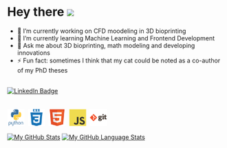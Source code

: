 <h1>
  Hey there
  <img src="https://media.giphy.com/media/hvRJCLFzcasrR4ia7z/giphy.gif" width="30px"/>
</h1>
<div>
  <ul>
    <li>🔭 I’m currently working on CFD moodeling in 3D bioprinting</li>
    <li>🌱 I’m currently learning Machine Learning and Frontend Development</li>
    <li>💬 Ask me about 3D bioprinting, math modeling and developing innovations</li>
    <li>⚡ Fun fact: sometimes I think that my cat could be noted as a co-author of my PhD theses</li>
  </ul>
  <br>
<div id="badges">
  <a href="www.linkedin.com/in/katherine-vilinski-mazur">
    <img src="https://img.shields.io/badge/LinkedIn-blue?style=for-the-badge&logo=linkedin&logoColor=white" alt="LinkedIn Badge"/>
  </a>
</div>
   <br>
  <img src="https://komarev.com/ghpvc/?username=katvil&style=flat-square&color=blue" alt=""/> <br>
 <img src="https://github.com/devicons/devicon/blob/master/icons/python/python-original-wordmark.svg" title="Python" alt="Python" width="40" height="40"/>&nbsp;
 <img src="https://github.com/devicons/devicon/blob/master/icons/css3/css3-plain-wordmark.svg"  title="CSS3" alt="CSS" width="40" height="40"/>&nbsp;
 <img src="https://github.com/devicons/devicon/blob/master/icons/html5/html5-original.svg" title="HTML5" alt="HTML" width="40" height="40"/>&nbsp;
 <img src="https://github.com/devicons/devicon/blob/master/icons/javascript/javascript-original.svg" title="JavaScript" alt="JavaScript" width="40" height="40"/>&nbsp;
 <img src="https://github.com/devicons/devicon/blob/master/icons/git/git-original-wordmark.svg" title="Git" **alt="Git" width="40" height="40"/>
 
[![My GitHub Stats](https://github-readme-stats.vercel.app/api/?username=katvil&count_private=true&theme=tokyonight&showicons=true)]()
[![My GitHub Language Stats](https://github-readme-stats.vercel.app/api/top-langs/?username=katvil&langs_count=5&theme=tokyonight)]()

<!--
**KatVil/katvil** is a ✨ _special_ ✨ repository because its `README.md` (this file) appears on your GitHub profile.

Here are some ideas to get you started:

- 🔭 I’m currently working on ...
- 🌱 I’m currently learning ...
- 👯 I’m looking to collaborate on ...
- 🤔 I’m looking for help with ...
- 💬 Ask me about ...
- 📫 How to reach me: ...
- 😄 Pronouns: ...
- ⚡ Fun fact: ...
-->
